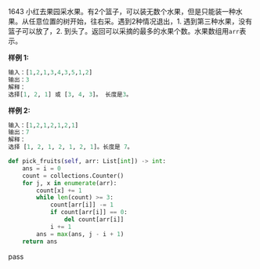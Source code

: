 1643
小红去果园采水果。有2个篮子，可以装无数个水果，但是只能装一种水果。从任意位置的树开始，往右采。遇到2种情况退出，1. 遇到第三种水果，没有篮子可以放了，2. 到头了。返回可以采摘的最多的水果个数。水果数组用`arr`表示。

**样例 1:**
```python
输入：[1,2,1,3,4,3,5,1,2]
输出：3
解释：
选择[1, 2, 1] 或 [3, 4, 3]。 长度是3。
```
**样例 2:**
```python
输入：[1,2,1,2,1,2,1]
输出：7
解释：
选择 [1, 2, 1, 2, 1, 2, 1]。长度是 7。
```



```python
def pick_fruits(self, arr: List[int]) -> int:
	ans = i = 0
	count = collections.Counter()
	for j, x in enumerate(arr):
		count[x] += 1
		while len(count) >= 3:
			count[arr[i]] -= 1
			if count[arr[i]] == 0:
				del count[arr[i]]
			i += 1
		ans = max(ans, j - i + 1)
	return ans
```
pass